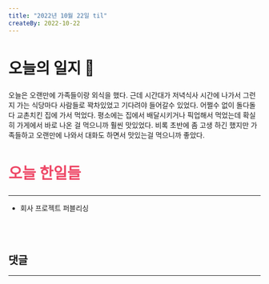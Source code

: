 ```yaml
---
title: "2022년 10월 22일 til"
createBy: 2022-10-22
---
```



##  <h2 style="font-size: 30px">오늘의 일지 🎪</h2>
오늘은 오랜만에 가족들이랑 외식을 했다. 근데 시간대가 저녁식사 시간에 나가서 그런지 가는 식당마다 사람들로 꽉차있었고 기다려야 들어갈수 있었다. 어쩔수 없이 돌다돌다 교촌치킨 집에 가서 먹었다. 평소에는 집에서 배달시키거나 픽업해서 먹었는데 확실히 가게에서 바로 나온 걸 먹으니까 훨씬 맛있었다. 비록 초반에 좀 고생 하긴 했지만 가족들하고 오랜만에 나와서 대화도 하면서 맛있는걸 먹으니까 좋았다.



## <h2 style="color: #ee4867; font-size: 30px">오늘 한일들</h2>
--- 
- 회사 프로젝트 퍼블리싱

<br>
<br>

## 댓글
---
<br>

<Comment />
